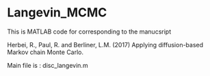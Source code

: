 # Langevin_MCMC

This is MATLAB code for corresponding to the manucsript

Herbei, R., Paul, R. and Berliner, L.M. (2017) Applying diffusion-based Markov chain Monte Carlo.


Main file is : disc_langevin.m

